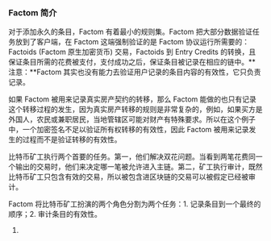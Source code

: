### Factom 简介

对于添加永久的条目，Factom 有着最小的规则集。Factom 把大部分数据验证任务放到了客户端，在 Factom 这端强制验证的是 Factom 协议运行所需要的：Factoids (Factom 原生加密货币) 交易，Factoids 到 Entry Credits 的转换，且保证条目所需的花费被支付，支付成功之后，保证条目被记录在相应的链中。**注意：**Factom 其实也没有能力去验证用户记录的条目内容的有效性，它只负责记录。

如果 Factom 被用来记录真实房产契约的转移，那么 Factom 能做的也只有记录这个转移过程的发生，因为真实房产转移的规则是非常复杂的，例如，如果买方是外国人，农民或兼职居民，当地管辖区可能对财产有特殊要求。所以在这个例子中，一个加密签名不足以验证所有权转移的有效性，因此 Factom 被用来记录发生的过程而不是验证转移的有效性。

比特币矿工执行两个首要的任务。第一，他们解决双花问题。当看到两笔花费同一个输出的交易时，他们来决定哪一笔被允许进入主链。第二，矿工执行审计，既然比特币矿工只包含有效的交易，所以被包含进区块链的交易可以被假定已经被审计。

Factom 将比特币矿工扮演的两个角色分割为两个任务：1. 记录条目到一个最终的顺序；2. 审计条目的有效性。

1. 
